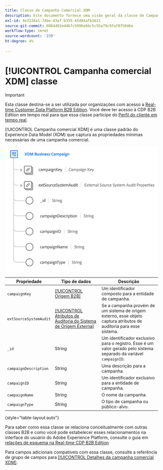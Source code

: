 ```yaml
---
title: Classe de Campanha Comercial XDM
description: Este documento fornece uma visão geral da classe de Campanha comercial XDM no Experience Data Model (XDM).
exl-id: 4e3228a1-74be-43af-b355-45d84afb1611
source-git-commit: 0084492ed467c5996a94c5c55a79c9faf8f5046e
workflow-type: tm+mt
source-wordcount: '239'
ht-degree: 4%

---
```


# [!UICONTROL Campanha comercial XDM] classe

>[!IMPORTANT]
>
>Esta classe destina-se a ser utilizada por organizações com acesso a [Real-time Customer Data Platform B2B Edition](../../../rtcdp/b2b-overview.md). Você deve ter acesso à CDP B2B Edition em tempo real para que essa classe participe do [Perfil do cliente em tempo real](../../../profile/home.md).

[!UICONTROL Campanha comercial XDM] é uma classe padrão do Experience Data Model (XDM) que captura as propriedades mínimas necessárias de uma campanha comercial.

![A estrutura da classe de Campanha comercial XDM como ela aparece na interface do usuário](../../images/classes/b2b/business-campaign.png)

| Propriedade | Tipo de dados | Descrição |
| --- | --- | --- |
| `campaignKey` | [[!UICONTROL Origem B2B]](../../data-types/b2b-source.md) | Um identificador composto para a entidade de campanha. |
| `extSourceSystemAudit` | [[!UICONTROL Atributos de Auditoria do Sistema de Origem Externa]](../../data-types/external-source-system-audit-attributes.md) | Se a campanha provém de um sistema de origem externo, esse objeto captura atributos de auditoria para esse sistema. |
| `_id` | String | Um identificador exclusivo para o registro. Esse é um valor gerado pelo sistema separado da variável `campaignID`. |
| `campaignDescription` | String | Uma descrição para a campanha. |
| `campaignID` | String | Um identificador exclusivo para a entidade de campanha. |
| `campaignName` | String | O nome da campanha. |
| `campaignType` | String | O tipo de campanha ou público-alvo. |

{style=&quot;table-layout:auto&quot;}

Para saber como essa classe se relaciona conceitualmente com outras classes B2B e como você pode estabelecer esses relacionamentos na interface do usuário do Adobe Experience Platform, consulte o guia em [relações de esquema na Real-time CDP B2B Edition](../../tutorials/relationship-b2b.md)

Para campos adicionais compatíveis com essa classe, consulte a referência de grupo de campos para [[!UICONTROL Detalhes da campanha comercial XDM]](../../field-groups/b2b-campaign/details.md).
